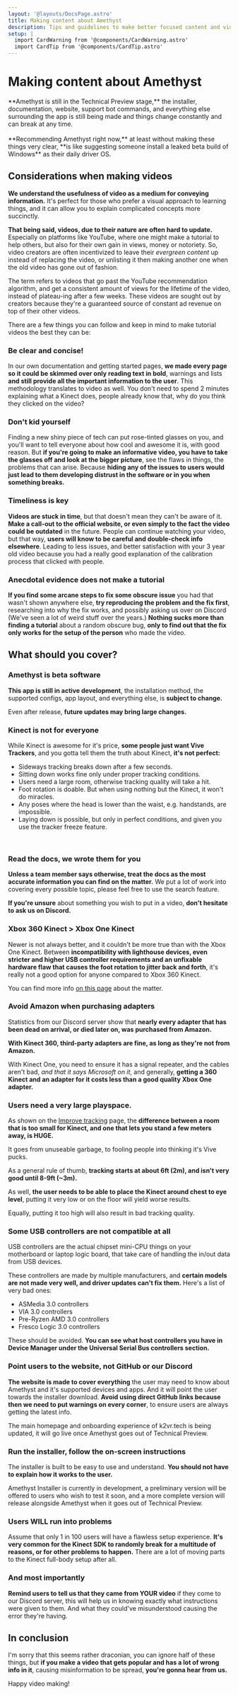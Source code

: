 ```yaml
---
layout: '@layouts/DocsPage.astro'
title: Making content about Amethyst
description: Tips and guidelines to make better focused content and videos when covering Amethyst
setup: | 
  import CardWarning from '@components/CardWarning.astro'
  import CardTip from '@components/CardTip.astro'
---
```

# Making content about Amethyst

<CardWarning title="Too long, didn't read.">
**Amethyst is still in the Technical Preview stage,** the installer, documentation, website, support bot commands, and everything else surrounding the app is still being made and things change constantly and can break at any time.<br>  
<br>
**Recommending Amethyst right now,** at least without making these things very clear, **is like suggesting someone install a leaked beta build of Windows** as their daily driver OS.  
</CardWarning>

## Considerations when making videos

**We understand the usefulness of video as a medium for conveying information.** It's perfect for those who prefer a visual approach to learning things, and it can allow you to explain complicated concepts more succinctly.

**That being said, videos, due to their nature are often hard to update.** Especially on platforms like YouTube, where one might make a tutorial to help others, but also for their own gain in views, money or notoriety. So, video creators are often incentivized to leave their _evergreen content_ up instead of replacing the video, or unlisting it then making another one when the old video has gone out of fashion.

<CardTip title="What is evergeen content?">
The term refers to videos that go past the YouTube recommendation algorithm, and get a consistent amount of views for the lifetime of the video, instead of plateau-ing after a few weeks. These videos are sought out by creators because they're a guaranteed source of constant ad revenue on top of their other videos.
</CardTip>

There are a few things you can follow and keep in mind to make tutorial videos the best they can be:

### Be clear and concise!
In our own documentation and getting started pages, **we made every page so it could be skimmed over only reading text in bold**, warnings and lists **and still provide all the important information to the user**. This methodology translates to video as well. You don't need to spend 2 minutes explaining what a Kinect does, people already know that, why do you think they clicked on the video?

### Don't kid yourself
Finding a new shiny piece of tech can put rose-tinted glasses on you, and you'll want to tell everyone about how cool and awesome it is, with good reason. But **if you're going to make an informative video, you have to take the glasses off and look at the bigger picture**, see the flaws in things, the problems that can arise. Because **hiding any of the issues to users would just lead to them developing distrust in the software or in you when something breaks.**

### Timeliness is key
**Videos are stuck in time**, but that doesn't mean they can't be aware of it. **Make a call-out to the official website, or even simply to the fact the video could be outdated** in the future. People can continue watching your video, but that way, **users will know to be careful and double-check info elsewhere**. Leading to less issues, and better satisfaction with your 3 year old video because you had a really good explanation of the calibration process that clicked with people.

### Anecdotal evidence does not make a tutorial
**If you find some arcane steps to fix some obscure issue** you had that wasn't shown anywhere else, **try reproducing the problem and the fix first**, researching into why the fix works, and possibly asking us over on Discord (We've seen a lot of weird stuff over the years.) **Nothing sucks more than finding a tutorial** about a random obscure bug, **only to find out that the fix only works for the setup of the person** who made the video.

## What should you cover?

### Amethyst is beta software
**This app is still in active development**, the installation method, the supported configs, app layout, and everything else, is **subject to change.**

Even after release, **future updates may bring large changes.**

### Kinect is not for everyone
While Kinect is awesome for it's price, **some people just want Vive Trackers**, and you gotta tell them the truth about Kinect, **it's not perfect:**

* Sideways tracking breaks down after a few seconds.
* Sitting down works fine only under proper tracking conditions.
* Users need a large room, otherwise tracking quality will take a hit.
* Foot rotation is doable. But when using nothing but the Kinect, it won't do miracles.
* Any poses where the head is lower than the waist, e.g. handstands, are impossible.
* Laying down is possible, but only in perfect conditions, and given you use the tracker freeze feature.

<br>

### Read the docs, we wrote them for you
**Unless a team member says otherwise, treat the docs as the most accurate information you can find on the matter.** We put a lot of work into covering every possible topic, please feel free to use the search feature.

**If you're unsure** about something you wish to put in a video, **don't hesitate to ask us on Discord.**

### Xbox 360 Kinect > Xbox One Kinect
Newer is not always better, and it couldn't be more true than with the Xbox One Kinect. Between **incompatibility with lighthouse devices, even stricter and higher USB controller requirements and an unfixable hardware flaw that causes the foot rotation to jitter back and forth**, it's really not a good option for anyone compared to Xbox 360 Kinect.

You can find more info [on this page](/en/one/common-issues) about the matter.

### Avoid Amazon when purchasing adapters
Statistics from our Discord server show that **nearly every adapter that has been dead on arrival, or died later on, was purchased from Amazon.**

**With Kinect 360, third-party adapters are fine, as long as they're not from Amazon.**

With Kinect One, you need to ensure it has a signal repeater, and the cables aren't bad, *and that it says Microsoft on it*, and generally, **getting a 360 Kinect and an adapter for it costs less than a good quality Xbox One adapter.**

### Users need a very large playspace.
As shown on the [Improve tracking](/en/app/improve-tracking) page, the **difference between a room that is too small for Kinect, and one that lets you stand a few meters away, is HUGE.**

It goes from unuseable garbage, to fooling people into thinking it's Vive pucks.

As a general rule of thumb, **tracking starts at about 6ft (2m), and isn't very good until 8-9ft (~3m).**

As well, **the user needs to be able to place the Kinect around chest to eye level**, putting it very low or on the floor will yield worse results.

Equally, putting it too high will also result in bad tracking quality.

### Some USB controllers are not compatible at all
USB controllers are the actual chipset mini-CPU things on your motherboard or laptop logic board, that take care of handling the in/out data from USB devices.

These controllers are made by multiple manufacturers, and **certain models are not made very well, and driver updates can't fix them.** Here's a list of very bad ones:

* ASMedia 3.0 controllers
* VIA 3.0 controllers
* Pre-Ryzen AMD 3.0 controllers
* Fresco Logic 3.0 controllers

These should be avoided. **You can see what host controllers you have in Device Manager under the Universal Serial Bus controllers section.**

### Point users to the website, not GitHub or our Discord
**The website is made to cover everything** the user may need to know about Amethyst and it's supported devices and apps. And it will point the user towards the installer download. **Avoid using direct GitHub links because then we need to put warnings on every corner**, to ensure users are always getting the latest info.

<CardWarning title="Website in development">
The main homepage and onboarding experience of k2vr.tech is being updated, it will go live once Amethyst goes out of Technical Preview.
</CardWarning>

### Run the installer, follow the on-screen instructions
The installer is built to be easy to use and understand. **You should not have to explain how it works to the user.**

<CardWarning title="Installer in development">
Amethyst Installer is currently in development, a preliminary version will be offered to users who wish to test it soon, and a more complete version will release alongside Amethyst when it goes out of Technical Preview.
</CardWarning>

### Users WILL run into problems
Assume that only 1 in 100 users will have a flawless setup experience. **It's very common for the Kinect SDK to randomly break for a multitude of reasons, or for other problems to happen.** There are a lot of moving parts to the Kinect full-body setup after all.

### And most importantly
**Remind users to tell us that they came from YOUR video** if they come to our Discord server, this will help us in knowing exactly what instructions were given to them. And what they could've misunderstood causing the error they're having.

## In conclusion
I'm sorry that this seems rather draconian, you can ignore half of these things, but **if you make a video that gets popular and has a lot of wrong info in it**, causing misinformation to be spread, **you're gonna hear from us.**

Happy video making!